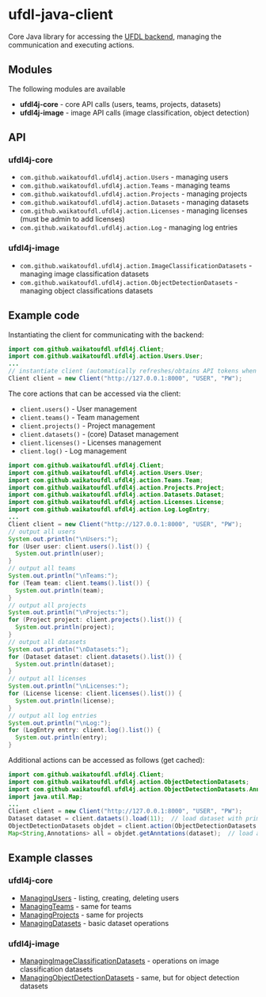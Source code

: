 # ufdl-java-client
Core Java library for accessing the [UFDL backend](https://github.com/waikato-ufdl/ufdl-backend), 
managing the communication and executing actions. 

## Modules

The following modules are available
* **ufdl4j-core** - core API calls (users, teams, projects, datasets)
* **ufdl4j-image** - image API calls (image classification, object detection)

## API

### ufdl4j-core

* `com.github.waikatoufdl.ufdl4j.action.Users` - managing users
* `com.github.waikatoufdl.ufdl4j.action.Teams` - managing teams
* `com.github.waikatoufdl.ufdl4j.action.Projects` - managing projects
* `com.github.waikatoufdl.ufdl4j.action.Datasets` - managing datasets
* `com.github.waikatoufdl.ufdl4j.action.Licenses` - managing licenses (must be admin to add licenses)
* `com.github.waikatoufdl.ufdl4j.action.Log` - managing log entries

### ufdl4j-image

* `com.github.waikatoufdl.ufdl4j.action.ImageClassificationDatasets` - managing image classification datasets
* `com.github.waikatoufdl.ufdl4j.action.ObjectDetectionDatasets` - managing object classifications datasets

## Example code

Instantiating the client for communicating with the backend:

```java
import com.github.waikatoufdl.ufdl4j.Client;
import com.github.waikatoufdl.ufdl4j.action.Users.User;
...
// instantiate client (automatically refreshes/obtains API tokens when executing actions)
Client client = new Client("http://127.0.0.1:8000", "USER", "PW");
```

The core actions that can be accessed via the client:

* `client.users()` - User management
* `client.teams()` - Team management
* `client.projects()` - Project management
* `client.datasets()` - (core) Dataset management
* `client.licenses()` - Licenses management
* `client.log()` - Log management

```java
import com.github.waikatoufdl.ufdl4j.Client;
import com.github.waikatoufdl.ufdl4j.action.Users.User;
import com.github.waikatoufdl.ufdl4j.action.Teams.Team;
import com.github.waikatoufdl.ufdl4j.action.Projects.Project;
import com.github.waikatoufdl.ufdl4j.action.Datasets.Dataset;
import com.github.waikatoufdl.ufdl4j.action.Licenses.License;
import com.github.waikatoufdl.ufdl4j.action.Log.LogEntry;
...
Client client = new Client("http://127.0.0.1:8000", "USER", "PW");
// output all users
System.out.println("\nUsers:");
for (User user: client.users().list()) {
  System.out.println(user);
}
// output all teams
System.out.println("\nTeams:");
for (Team team: client.teams().list()) {
  System.out.println(team);
}
// output all projects
System.out.println("\nProjects:");
for (Project project: client.projects().list()) {
  System.out.println(project);
}
// output all datasets
System.out.println("\nDatasets:");
for (Dataset dataset: client.datasets().list()) {
  System.out.println(dataset);
}
// output all licenses
System.out.println("\nLicenses:");
for (License license: client.licenses().list()) {
  System.out.println(license);
}
// output all log entries
System.out.println("\nLog:");
for (LogEntry entry: client.log().list()) {
  System.out.println(entry);
}
```

Additional actions can be accessed as follows (get cached):

```java
import com.github.waikatoufdl.ufdl4j.Client;
import com.github.waikatoufdl.ufdl4j.action.ObjectDetectionDatasets;
import com.github.waikatoufdl.ufdl4j.action.ObjectDetectionDatasets.Annotations;
import java.util.Map;
...
Client client = new Client("http://127.0.0.1:8000", "USER", "PW");
Dataset dataset = client.dataets().load(11);  // load dataset with primary key (PK) 11
ObjectDetectionDatasets objdet = client.action(ObjectDetectionDatasets.class);
Map<String,Annotations> all = objdet.getAnntations(dataset);  // load annotations for all images in dataset
```

## Example classes

### ufdl4j-core

* [ManagingUsers](ufdl4j-core/src/main/java/com/github/waikatoufdl/ufdl4j/examples/ManagingUsers.java) - listing, creating, deleting users
* [ManagingTeams](ufdl4j-core/src/main/java/com/github/waikatoufdl/ufdl4j/examples/ManagingTeams.java) - same for teams
* [ManagingProjects](ufdl4j-core/src/main/java/com/github/waikatoufdl/ufdl4j/examples/ManagingProjects.java) - same for projects
* [ManagingDatasets](ufdl4j-core/src/main/java/com/github/waikatoufdl/ufdl4j/examples/ManagingDatasets.java) - basic dataset operations

### ufdl4j-image

* [ManagingImageClassificationDatasets](ufdl4j-image/src/main/java/com/github/waikatoufdl/ufdl4j/examples/ManagingImageClassificationDatasets.java) - operations on image classification datasets
* [ManagingObjectDetectionDatasets](ufdl4j-image/src/main/java/com/github/waikatoufdl/ufdl4j/examples/ManagingObjectDetectionDatasets.java) - same, but for object detection datasets
